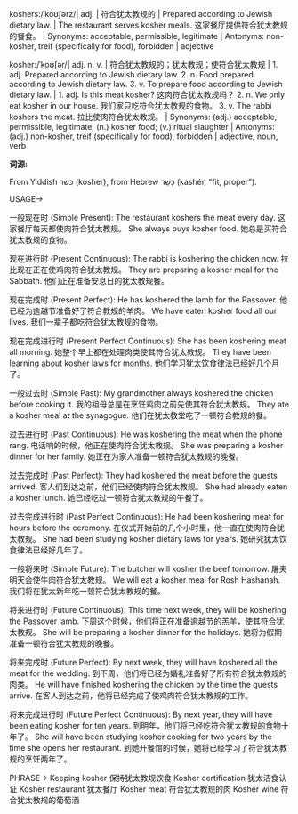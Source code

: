 koshers:/ˈkoʊʃərz/| adj. | 符合犹太教规的 | Prepared according to Jewish dietary law. |  The restaurant serves kosher meals. 这家餐厅提供符合犹太教规的餐食。 | Synonyms: acceptable, permissible, legitimate | Antonyms: non-kosher, treif (specifically for food), forbidden | adjective

kosher:/ˈkoʊʃər/| adj. n. v. | 符合犹太教规的；犹太教规；使符合犹太教规 | 1. adj. Prepared according to Jewish dietary law. 2. n. Food prepared according to Jewish dietary law. 3. v. To prepare food according to Jewish dietary law. | 1. adj.  Is this meat kosher? 这肉符合犹太教规吗？ 2. n. We only eat kosher in our house. 我们家只吃符合犹太教规的食物。 3. v.  The rabbi koshers the meat. 拉比使肉符合犹太教规。 | Synonyms: (adj.) acceptable, permissible, legitimate; (n.) kosher food; (v.) ritual slaughter | Antonyms: (adj.) non-kosher, treif (specifically for food), forbidden | adjective, noun, verb

**词源:**

From Yiddish כּשר‎ (kosher), from Hebrew כָּשֵׁר‎ (kashér, “fit, proper”).

USAGE->

一般现在时 (Simple Present):
The restaurant koshers the meat every day.  这家餐厅每天都使肉符合犹太教规。
She always buys kosher food. 她总是买符合犹太教规的食物。

现在进行时 (Present Continuous):
The rabbi is koshering the chicken now. 拉比现在正在使鸡肉符合犹太教规。
They are preparing a kosher meal for the Sabbath.  他们正在准备安息日的犹太教规餐。

现在完成时 (Present Perfect):
He has koshered the lamb for the Passover. 他已经为逾越节准备好了符合教规的羊肉。
We have eaten kosher food all our lives.  我们一辈子都吃符合犹太教规的食物。

现在完成进行时 (Present Perfect Continuous):
She has been koshering meat all morning. 她整个早上都在处理肉类使其符合犹太教规。
They have been learning about kosher laws for months. 他们学习犹太饮食律法已经好几个月了。

一般过去时 (Simple Past):
My grandmother always koshered the chicken before cooking it. 我的祖母总是在烹饪鸡肉之前先使其符合犹太教规。
They ate a kosher meal at the synagogue.  他们在犹太教堂吃了一顿符合教规的餐。

过去进行时 (Past Continuous):
He was koshering the meat when the phone rang.  电话响的时候，他正在使肉符合犹太教规。
She was preparing a kosher dinner for her family.  她正在为家人准备一顿符合犹太教规的晚餐。

过去完成时 (Past Perfect):
They had koshered the meat before the guests arrived.  客人们到达之前，他们已经使肉符合犹太教规。
She had already eaten a kosher lunch. 她已经吃过一顿符合犹太教规的午餐了。

过去完成进行时 (Past Perfect Continuous):
He had been koshering meat for hours before the ceremony.  在仪式开始前的几个小时里，他一直在使肉符合犹太教规。
She had been studying kosher dietary laws for years. 她研究犹太饮食律法已经好几年了。

一般将来时 (Simple Future):
The butcher will kosher the beef tomorrow.  屠夫明天会使牛肉符合犹太教规。
We will eat a kosher meal for Rosh Hashanah. 我们将在犹太新年吃一顿符合犹太教规的餐。

将来进行时 (Future Continuous):
This time next week, they will be koshering the Passover lamb. 下周这个时候，他们将正在准备逾越节的羔羊，使其符合犹太教规。
She will be preparing a kosher dinner for the holidays.  她将为假期准备一顿符合犹太教规的晚餐。

将来完成时 (Future Perfect):
By next week, they will have koshered all the meat for the wedding. 到下周，他们将已经为婚礼准备好了所有符合犹太教规的肉类。
He will have finished koshering the chicken by the time the guests arrive.  在客人到达之前，他将已经完成了使鸡肉符合犹太教规的工作。


将来完成进行时 (Future Perfect Continuous):
By next year, they will have been eating kosher for ten years. 到明年，他们将已经吃符合犹太教规的食物十年了。
She will have been studying kosher cooking for two years by the time she opens her restaurant.  到她开餐馆的时候，她将已经学习了符合犹太教规的烹饪两年了。


PHRASE->
Keeping kosher  保持犹太教规饮食
Kosher certification 犹太洁食认证
Kosher restaurant 犹太餐厅
Kosher meat 符合犹太教规的肉
Kosher wine 符合犹太教规的葡萄酒
